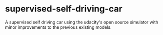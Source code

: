 # supervised-self-driving-car
A supervised self driving car using the udacity's open source simulator with minor improvements to the previous existing models.
